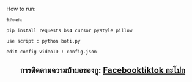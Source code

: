 
How to run:
```
ขี้้เกียจบ่น

pip install requests bs4 cursor pystyle pillow

use script : python boti.py

edit config videoID : config.json

```


<h2 align="center">การติดตามความบ้าบอของกู: <a href="https://www.facebook.com/Yollayud.C7">Facebook</a><a href="https://www.facebook.com/Yollayud.C7">tiktok กะโปก</a></h2>
